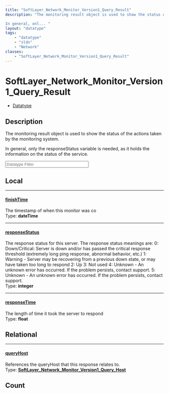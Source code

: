 ```yaml
---
title: "SoftLayer_Network_Monitor_Version1_Query_Result"
description: "The monitoring result object is used to show the status of the actions taken by the monitoring system. 

In general, onl... "
layout: "datatype"
tags:
    - "datatype"
    - "sldn"
    - "Network"
classes:
    - "SoftLayer_Network_Monitor_Version1_Query_Result"
---
```


# SoftLayer_Network_Monitor_Version1_Query_Result
<div id='service-datatype'>
    <ul id='sldn-reference-tabs'>
        <li id='datatype'> <a href='/reference/datatypes/SoftLayer_Network_Monitor_Version1_Query_Result' >Datatype</a></li>
    </ul>
</div>

## Description 


The monitoring result object is used to show the status of the actions taken by the monitoring system. 

In general, only the responseStatus variable is needed, as it holds the information on the status of the service. 





<!-- Filer BEGIN -->
<div class="view-filters">
        <div class="clearfix">
            <div class="search-input-box">
                <input placeholder="Datatype Filter" onkeyup="titleSearch(inputId='prop-input', divId='properties', elementClass='prop-row')" 
                    type="text" id="prop-input" value="" size="30" maxlength="128" class="form-text">
            </div>
        </div>
</div>
<!-- Filer END -->

<div id="properties" class="content">
<div id="localProperties" class="prop-content" >

## Local
<div class="prop-row">

-----
[finishTime]: #finishtime
#### [finishTime]
The timestamp of when this monitor was co  
<span class="type-label">Type: </span>**dateTime**  



</div>
<div class="prop-row">

-----
[responseStatus]: #responsestatus
#### [responseStatus]
The response status for this server.  The response status meanings are: 0:  Down/Critical: Server is down and/or has passed the critical response threshold (extremely long ping response, abnormal behavior, etc.) 1:  Warning - Server may be recovering from a previous down state, or may have taken too long to respond 2:  Up 3:  Not used 4:  Unknown - An unknown error has occurred.  If the problem persists, contact support. 5:  Unknown - An unknown error has occurred.  If the problem persists, contact support.   
<span class="type-label">Type: </span>**integer**  



</div>
<div class="prop-row">

-----
[responseTime]: #responsetime
#### [responseTime]
The length of time it took the server to respond  
<span class="type-label">Type: </span>**float**  



</div>
</div>
<!-- LOCAL PROPERTY END -->

<div id="relationalProperties"  class="prop-content" >

## Relational
<div class="prop-row">

-----
[queryHost]: #queryhost
#### [queryHost]
References the queryHost that this response relates to.  
<span class="type-label">Type: </span>**<a href='/reference/datatypes/SoftLayer_Network_Monitor_Version1_Query_Host'>SoftLayer_Network_Monitor_Version1_Query_Host </a>**  



</div>

## Count
</div>


